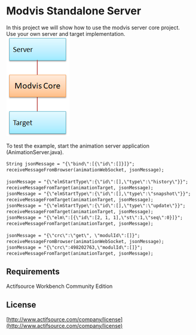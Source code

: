 # Modvis Standalone Server
In this project we will show how to use the modvis server core project.  
Use your own server and target implementation.  
![Core](images/modviscore.png)

To test the example, start the animation server application (AnimationServer.java).

```
String jsonMessage = "{\"bind\":[{\"id\":[]}]}";
receiveMessageFromBrowser(animationWebSocket, jsonMessage);
    
jsonMessage = "{\"elmStartType\":{\"id\":[],\"type\":\"history\"}}";
receiveMessageFromTarget(animationTarget, jsonMessage);
jsonMessage = "{\"elmStartType\":{\"id\":[],\"type\":\"snapshot\"}}";
receiveMessageFromTarget(animationTarget, jsonMessage);
jsonMessage = "{\"elmStartType\":{\"id\":[],\"type\":\"update\"}}";
receiveMessageFromTarget(animationTarget, jsonMessage);
jsonMessage = "{\"elm\":[{\"id\":[2, 1, 1],\"st\":1,\"seq\":0}]}";
receiveMessageFromTarget(animationTarget, jsonMessage);

jsonMessage = "{\"crc\":\"get\", \"modulId\":[]}";
receiveMessageFromBrowser(animationWebSocket, jsonMessage);  
jsonMessage = "{\"crc\":498202763,\"modulId\":[]}";
receiveMessageFromTarget(animationTarget, jsonMessage);
```

## Requirements
Actifsource  Workbench Community Edition

## License
[http://www.actifsource.com/company/license](http://www.actifsource.com/company/license)

